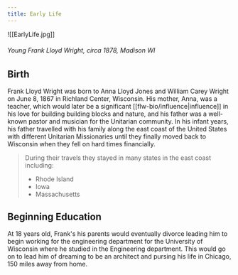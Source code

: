 ```yaml
---
title: Early Life
---
```

![[EarlyLife.jpg]]
###### Young Frank Lloyd Wright, circa 1878, Madison WI


## Birth
Frank Lloyd Wright was born to Anna Lloyd Jones and William Carey Wright on June 8, 1867 in Richland Center, Wisconsin.  His mother, Anna, was a teacher, which would later be a significant [[flw-bio/influence|influence]] in his love for building building blocks and nature, and his father was a well-known pastor and musician for the Unitarian community.  In his infant years, his father travelled with his family along the east coast of the United States with different Unitarian Missionaries until they finally moved back to Wisconsin when they fell on hard times financially. 
> During their travels they stayed in many states in the east coast including:
> * Rhode Island
> * Iowa
> * Massachusetts

## Beginning Education
At 18 years old, Frank's his parents would eventually divorce leading him to begin working for the engineering department for the University of Wisconsin where he studied in the Engineering department. This would go on to lead him of dreaming to be an architect and pursing his life in Chicago, 150 miles away from home.